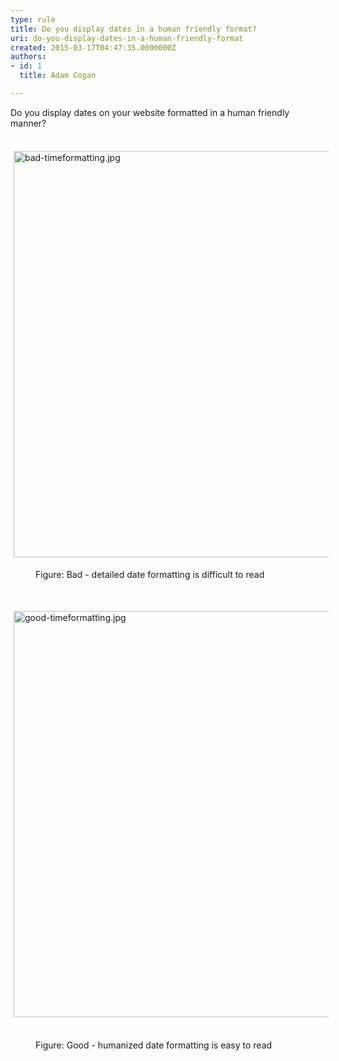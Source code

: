 ```yaml
---
type: rule
title: Do you display dates in a human friendly format?
uri: do-you-display-dates-in-a-human-friendly-format
created: 2015-03-17T04:47:35.0000000Z
authors:
- id: 1
  title: Adam Cogan

---
```




<span class='intro'> ​Do you display dates on your&#160;website formatted in a&#160;human friendly manner? </span>

<p>​​<img src="/WebSites/RulesToBetterWebsitesLayout/PublishingImages/bad-timeformatting.jpg" alt="bad-timeformatting.jpg" class="ssw15-rteStyle-Highlight" style="margin&#58;5px;width&#58;650px;" /></p><dd class="ssw15-rteElement-FigureBad">Figure&#58; Bad - detailed&#160;date formatting is difficult to read</dd><p><br></p><p><img src="/WebSites/RulesToBetterWebsitesLayout/PublishingImages/good-timeformatting.jpg" alt="good-timeformatting.jpg" style="margin&#58;5px;width&#58;650px;" />&#160;</p><dd class="ssw15-rteElement-FigureGood">Figure&#58; Good - humanized​&#160;date formatting is easy to read</dd>



